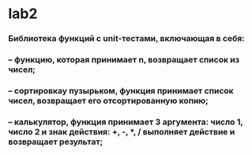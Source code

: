 # lab2
### Библиотека функций с unit-тестами, включающая в себя: 
### – функцию, которая принимает n, возвращает список из чисел;
### – сортировкау пузырьком, функция принимает список чисел, возвращает его отсортированную копию;
### – калькулятор, функция принимает 3 аргумента: число 1, число 2 и знак действия: +, -, *, / выполняет действие и возвращает результат;
